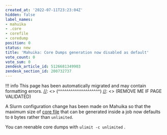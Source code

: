 ```yaml
---
created_at: '2022-07-11T23:23:04Z'
hidden: false
label_names:
- mahuika
- .core
- corefile
- coredump
position: 0
status: new
title: 'Mahuika: Core Dumps generation now disabled as default'
vote_count: 0
vote_sum: 0
zendesk_article_id: 5126681349903
zendesk_section_id: 200732737
---
```




[//]: <> (REMOVE ME IF PAGE VALIDATED)
[//]: <> (vvvvvvvvvvvvvvvvvvvv)
!!! info
    This page has been automatically migrated and may contain formatting errors.
[//]: <> (^^^^^^^^^^^^^^^^^^^^)
[//]: <> (REMOVE ME IF PAGE VALIDATED)

<p>A Slurm configuration change has been made on Mahuika so that the  maximum size of<span> </span><a class="c-link" href="https://support.nesi.org.nz/hc/en-gb/articles/360001584875-What-is-a-core-file-" target="_blank" rel="noopener noreferrer" data-stringify-link="https://support.nesi.org.nz/hc/en-gb/articles/360001584875-What-is-a-core-file-" data-sk="tooltip_parent">core file</a><span> </span>that can be generated inside a job now defaults to<span> </span><code class="c-mrkdwn__code" data-stringify-type="code">0</code><span> </span>bytes rather than<span> </span><code class="c-mrkdwn__code" data-stringify-type="code">unlimited</code>. </p>
<p>You can reenable core dumps with<span> </span><code class="c-mrkdwn__code" data-stringify-type="code">ulimit -c unlimited</code><span> </span>.</p>